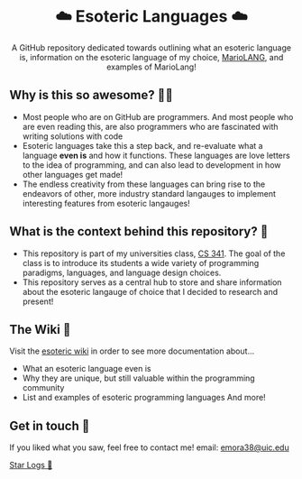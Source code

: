 [//]: # "header"
<h1 align="center">☁️ Esoteric Languages ☁️</h1>


[//]: # "catch"
<p align="center">
   A GitHub repository dedicated towards outlining what an esoteric language is, information on the esoteric language of my choice, <a href="https://esolangs.org/wiki/MarioLANG">MarioLANG</a>, and examples of MarioLang!
</p>

## Why is this so awesome? 🤔💭
* Most people who are on GitHub are programmers. And most people who are even reading this, are also programmers who are fascinated with writing solutions with code
* Esoteric languages take this a step back, and re-evaluate what a language **even is** and how it functions. These languages are love letters to the idea of programming, and can also lead to development in how other languages get made!
* The endless creativity from these languages can bring rise to the endeavors of other, more industry standard langauges to implement interesting features from esoteric langauges!

## What is the context behind this repository? 🧐
* This repository is part of my universities class, [CS 341](https://catalog.uic.edu/search/?P=CS%20341). The goal of the class is to introduce its students a wide variety of programming paradigms, languages, and language design choices.
* This repository serves as a central hub to store and share information about the esoteric langauge of choice that I decided to research and present!

## The Wiki 📕
Visit the [esoteric wiki](https://esolangs.org/wiki/Main_Page) in order to see more documentation about...
* What an esoteric language even is
* Why they are unique, but still valuable within the programming community
* List and examples of esoteric programming languages
And more!

## Get in touch 💬
If you liked what you saw, feel free to contact me! email: emora38@uic.edu

[Star Logs 🚀](https://github.com/emoral435/Esoteric-Languages)
